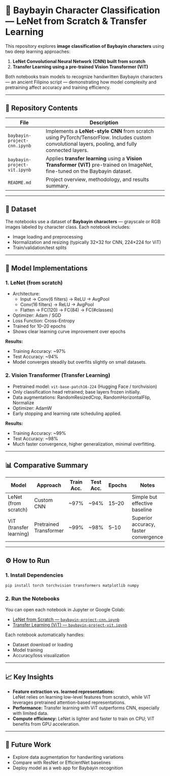 # 🧠 Baybayin Character Classification — LeNet from Scratch & Transfer Learning

This repository explores **image classification of Baybayin characters** using two deep learning approaches:

1. **LeNet Convolutional Neural Network (CNN) built from scratch**
2. **Transfer Learning using a pre-trained Vision Transformer (ViT)**

Both notebooks train models to recognize handwritten Baybayin characters — an ancient Filipino script — demonstrating how model complexity and pretraining affect accuracy and training efficiency.

---

## 📁 Repository Contents

| File | Description |
|------|--------------|
| `baybayin-project-cnn.ipynb` | Implements a **LeNet-style CNN** from scratch using PyTorch/TensorFlow. Includes custom convolutional layers, pooling, and fully connected layers. |
| `baybayin-project-vit.ipynb` | Applies **transfer learning** using a **Vision Transformer (ViT)** pre-trained on ImageNet, fine-tuned on the Baybayin dataset. |
| `README.md` | Project overview, methodology, and results summary. |

---

## 🧩 Dataset

The notebooks use a dataset of **Baybayin characters** — grayscale or RGB images labeled by character class.
Each notebook includes:
- Image loading and preprocessing
- Normalization and resizing (typically 32×32 for CNN, 224×224 for ViT)
- Train/validation/test splits

---

## 🚀 Model Implementations

### **1. LeNet (from scratch)**
- Architecture:
  - Input → Conv(6 filters) → ReLU → AvgPool
  - Conv(16 filters) → ReLU → AvgPool
  - Flatten → FC(120) → FC(84) → FC(#classes)
- Optimizer: Adam / SGD
- Loss Function: Cross-Entropy
- Trained for 10–20 epochs
- Shows clear learning curve improvement over epochs

**Results:**
- Training Accuracy: ~97%
- Test Accuracy: ~94%
- Model converges steadily but overfits slightly on small datasets.

### **2. Vision Transformer (Transfer Learning)**
- Pretrained model: `vit-base-patch16-224` (Hugging Face / torchvision)
- Only classification head retrained; base layers frozen initially.
- Data augmentations: RandomResizedCrop, RandomHorizontalFlip, Normalize
- Optimizer: AdamW
- Early stopping and learning rate scheduling applied.

**Results:**
- Training Accuracy: ~99%
- Test Accuracy: ~98%
- Much faster convergence, higher generalization, minimal overfitting.

---

## 📊 Comparative Summary

| Model | Approach | Train Acc. | Test Acc. | Epochs | Notes |
|--------|-----------|-------------|-------------|---------|-------|
| LeNet (from scratch) | Custom CNN | ~97% | ~94% | 15–20 | Simple but effective baseline |
| ViT (transfer learning) | Pretrained Transformer | ~99% | ~98% | 5–10 | Superior accuracy, faster convergence |

---

## ⚙️ How to Run

### **1. Install Dependencies**
```bash
pip install torch torchvision transformers matplotlib numpy
```

### **2. Run the Notebooks**
You can open each notebook in Jupyter or Google Colab:

- [LeNet from Scratch — `baybayin-project-cnn.ipynb`](./baybayin-project-cnn.ipynb)
- [Transfer Learning (ViT) — `baybayin-project-vit.ipynb`](./baybayin-project-vit.ipynb)

Each notebook automatically handles:
- Dataset download or loading
- Model training
- Accuracy/loss visualization

---

## 📈 Key Insights

- **Feature extraction vs. learned representations:**  
  LeNet relies on learning low-level features from scratch, while ViT leverages pretrained attention-based representations.
- **Performance:** Transfer learning with ViT outperforms CNN, especially with limited data.
- **Compute efficiency:** LeNet is lighter and faster to train on CPU; ViT benefits from GPU acceleration.


---

## 🧠 Future Work

- Explore data augmentation for handwriting variations
- Compare with ResNet or EfficientNet baselines
- Deploy model as a web app for Baybayin recognition
